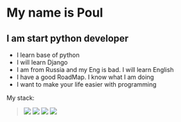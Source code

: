# My name is Poul

## I am start python developer

- I learn base of python
- I will learn Django 
- I am from Russia and my Eng is bad. I will learn English
- I have a good RoadMap. I know what I am doing
- I want to make your life easier with programming


My stack:
><img src="https://img.icons8.com/color/48/000000/python--v1.png"/>
><img src="https://img.icons8.com/color/48/000000/django.png"/>
><img src="https://img.icons8.com/color/48/000000/html-filetype--v1.png"/>
><img src="https://img.icons8.com/color/48/000000/css-filetype.png"/>